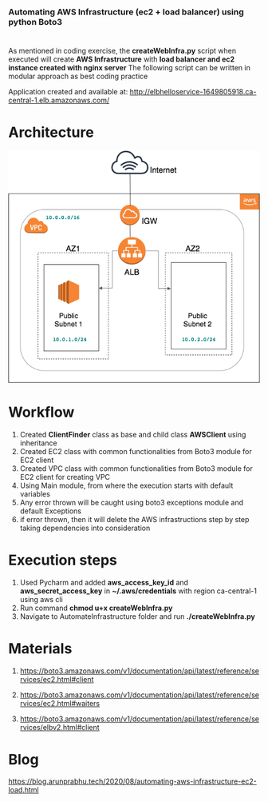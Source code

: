 ### Automating AWS Infrastructure (ec2 + load balancer) using python Boto3

#
As mentioned in coding exercise, the **createWebInfra.py** script when executed will create **AWS Infrastructure** with **load balancer and ec2 instance created with nginx server**
The following script can be written in modular approach as best coding practice

Application created and available at:  http://elbhelloservice-1649805918.ca-central-1.elb.amazonaws.com/

# Architecture 

![](Architecture.png)

# Workflow

1. Created **ClientFinder** class as base and child class **AWSClient** using inheritance
2. Created EC2 class with common functionalities from Boto3 module for EC2 client
3. Created VPC class with common functionalities from Boto3 module for EC2 client for creating VPC
4. Using Main module, from where the execution starts with default variables
5. Any error thrown will be caught using boto3 exceptions module and default Exceptions
6. if error thrown, then it will delete the AWS infrastructions step by step taking dependencies into consideration


# Execution steps

1. Used Pycharm and added **aws_access_key_id** and **aws_secret_access_key** 
   in **~/.aws/credentials** with region ca-central-1 using aws cli
1. Run command **chmod u+x createWebInfra.py**
2. Navigate to AutomateInfrastructure folder and run **./createWebInfra.py**


# Materials

1. https://boto3.amazonaws.com/v1/documentation/api/latest/reference/services/ec2.html#client

2. https://boto3.amazonaws.com/v1/documentation/api/latest/reference/services/ec2.html#waiters

3. https://boto3.amazonaws.com/v1/documentation/api/latest/reference/services/elbv2.html#client


# Blog

https://blog.arunprabhu.tech/2020/08/automating-aws-infrastructure-ec2-load.html